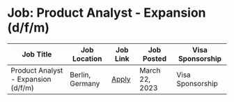 # Job: Product Analyst - Expansion (d/f/m)

| Job Title | Job Location | Job Link | Job Posted | Visa Sponsorship |
| --- | --- | --- | --- | --- |
| Product Analyst - Expansion (d/f/m) | Berlin, Germany | [Apply](https://taxfix.de/en/careers/open-position/6675186002/) | March 22, 2023 | Visa Sponsorship |
